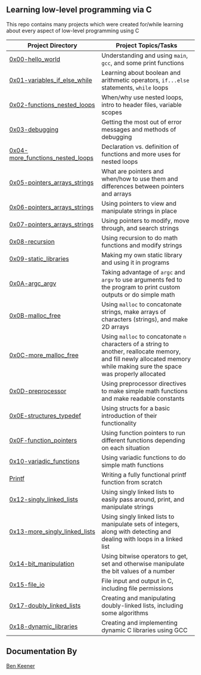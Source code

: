 Learning low-level programming via C
----
This repo contains many projects which were created for/while learning about every aspect of low-level programming using C

Project Directory | Project Topics/Tasks
------------------|---------------------
[0x00-hello_world](https://github.com/bean710/holbertonschool-low_level_programming/tree/master/0x00-hello_world) | Understanding and using `main`, `gcc`, and some print functions
[0x01-variables_if_else_while](https://github.com/bean710/holbertonschool-low_level_programming/tree/master/0x01-variables_if_else_while) | Learning about boolean and arithmetic operators, `if...else` statements, `while` loops
[0x02-functions_nested_loops](https://github.com/bean710/holbertonschool-low_level_programming/tree/master/0x02-functions_nested_loops) | When/why use nested loops, intro to header files, variable scopes
[0x03-debugging](https://github.com/bean710/holbertonschool-low_level_programming/tree/master/0x03-debugging) | Getting the most out of error messages and methods of debugging
[0x04-more_functions_nested_loops](https://github.com/bean710/holbertonschool-low_level_programming/tree/master/0x04-more_functions_nested_loops) | Declaration vs. definition of functions and more uses for nested loops
[0x05-pointers_arrays_strings](https://github.com/bean710/holbertonschool-low_level_programming/tree/master/0x05-pointers_arrays_strings) | What are pointers and when/how to use them and differences between pointers and arrays
[0x06-pointers_arrays_strings](https://github.com/bean710/holbertonschool-low_level_programming/tree/master/0x06-pointers_arrays_strings) | Using pointers to view and manipulate strings in place
[0x07-pointers_arrays_strings](https://github.com/bean710/holbertonschool-low_level_programming/tree/master/0x07-pointers_arrays_strings) | Using pointers to modify, move through, and search strings
[0x08-recursion](https://github.com/bean710/holbertonschool-low_level_programming/tree/master/0x08-recursion) | Using recursion to do math functions and modify strings
[0x09-static_libraries](https://github.com/bean710/holbertonschool-low_level_programming/tree/master/0x09-static_libraries) | Making my own static library and using it in programs
[0x0A-argc_argv](https://github.com/bean710/holbertonschool-low_level_programming/tree/master/0x0A-argc_argv) | Taking advantage of `argc` and `argv` to use arguments fed to the program to print custom outputs or do simple math
[0x0B-malloc_free](https://github.com/bean710/holbertonschool-low_level_programming/tree/master/0x0B-malloc_free) | Using `malloc` to concatonate strings, make arrays of characters (strings), and make 2D arrays
[0x0C-more_malloc_free](https://github.com/bean710/holbertonschool-low_level_programming/tree/master/0x0C-more_malloc_free) | Using `malloc` to concatonate `n` characters of a string to another, reallocate memory, and fill newly allocated memory while making sure the space was properly allocated
[0x0D-preprocessor](https://github.com/bean710/holbertonschool-low_level_programming/tree/master/0x0D-preprocessor) | Using preprocessor directives to make simple math functions and make readable constants
[0x0E-structures_typedef](https://github.com/bean710/holbertonschool-low_level_programming/tree/master/0x0E-structures_typedef) | Using structs for a basic introduction of their functionality
[0x0F-function_pointers](https://github.com/bean710/holbertonschool-low_level_programming/tree/master/0x0F-function_pointers) | Using function pointers to run different functions depending on each situation
[0x10-variadic_functions](https://github.com/bean710/holbertonschool-low_level_programming/tree/master/0x10-variadic_functions) | Using variadic functions to do simple math functions
[Printf](https://github.com/bean710/printf) | Writing a fully functional printf function from scratch
[0x12-singly_linked_lists](https://github.com/bean710/holbertonschool-low_level_programming/tree/master/0x12-singly_linked_lists) | Using singly linked lists to easily pass around, print, and manipulate strings
[0x13-more_singly_linked_lists](https://github.com/bean710/holbertonschool-low_level_programming/tree/master/0x13-more_singly_linked_lists) | Using singly linked lists to manipulate sets of integers, along with detecting and dealing with loops in a linked list
[0x14-bit_manipulation](https://github.com/bean710/holbertonschool-low_level_programming/tree/master/0x14-bit_manipulation) | Using bitwise operators to get, set and otherwise manipulate the bit values of a number
[0x15-file_io](https://github.com/bean710/holbertonschool-low_level_programming/tree/master/0x15-file_io) | File input and output in C, including file permissions
[0x17-doubly_linked_lists](https://github.com/bean710/holbertonschool-low_level_programming/tree/master/0x17-doubly_linked_lists) | Creating and manipulating doubly-linked lists, including some algorithms
[0x18-dynamic_libraries](https://github.com/bean710/holbertonschool-low_level_programming/tree/master/0x18-dynamic_libraries) | Creating and implementing dynamic C libraries using GCC

Documentation By
---
[Ben Keener](https://github.com/bean710/)

